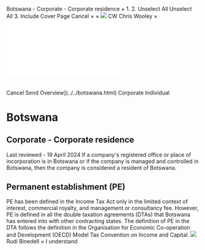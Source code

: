 Botswana - Corporate - Corporate residence
×
1.
2.
Unselect All
Unselect All
3.
Include Cover Page
Cancel
×
×
![](../../-/media/world-wide-tax-summaries/attachments/global---chris-wooley.ashx%3Frev=ac5e5f3223b34096b1afc2a6009c7320&revision=ac5e5f32-23b3-4096-b1af-c2a6009c7320&hash=859B7ADC84DC2CBEC9760E9E6EE7DE6D0A8BFCDF)
CW
Chris Wooley
×
![](corporate-residence.html)
######
Cancel
Send
Overview](../../botswana.html)
Corporate
Individual
# Botswana
## Corporate - Corporate residence
Last reviewed - 19 April 2024
If a company's registered office or place of incorporation is in Botswana or if the company is managed and controlled in Botswana, then the company is considered a resident of Botswana.
## Permanent establishment (PE)
PE has been defined in the Income Tax Act only in the limited context of interest, commercial royalty, and management or consultancy fee. However, PE is defined in all the double taxation agreements (DTAs) that Botswana has entered into with other contracting states. The definition of PE in the DTA follows the definition in the Organisation for Economic Co-operation and Development (OECD) Model Tax Convention on Income and Capital.
![](../../-/media/world-wide-tax-summaries/botswanarudi-binedellbotswana--rudi-binedellpng20210728101045697.ashx%3Frev=9d78a083b9174eb4b4857f1d66ea450b&revision=9d78a083-b917-4eb4-b485-7f1d66ea450b&hash=20556006CF8ED9A612279B1D6C04097141477E75)
Rudi Binedell
×
I understand
